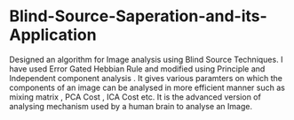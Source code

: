 # Blind-Source-Saperation-and-its-Application  
Designed an algorithm for Image analysis using Blind Source Techniques.  I have used Error Gated Hebbian Rule and modified using Principle and Independent component analysis . It gives various paramters on which the components of an image can be analysed in more efficient manner such as mixing matrix , PCA Cost , ICA Cost etc. It is the advanced version of analysing mechanism used by a human brain to analyse an Image. 
